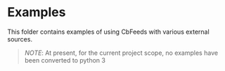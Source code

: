 # Examples
This folder contains examples of using CbFeeds with various external sources.

> *NOTE*: At present, for the current project scope, no examples have been converted to python 3
